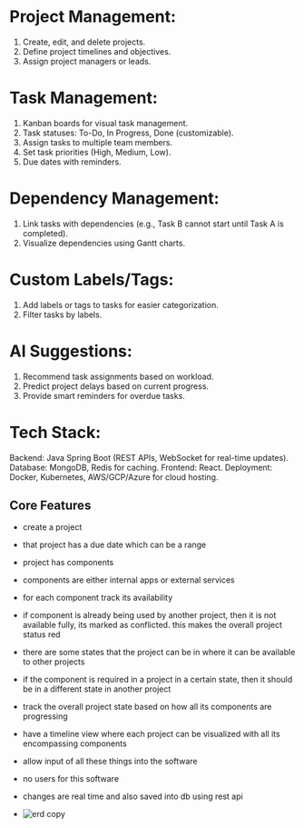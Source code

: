 # Project Management:
1. Create, edit, and delete projects.
2. Define project timelines and objectives.
3. Assign project managers or leads.
# Task Management:
1. Kanban boards for visual task management.
2. Task statuses: To-Do, In Progress, Done (customizable).
3. Assign tasks to multiple team members.
4. Set task priorities (High, Medium, Low).
5. Due dates with reminders.
# Dependency Management:
1. Link tasks with dependencies (e.g., Task B cannot start until Task A is completed).
2. Visualize dependencies using Gantt charts.
# Custom Labels/Tags:
1. Add labels or tags to tasks for easier categorization.
2. Filter tasks by labels.
# AI Suggestions:
1. Recommend task assignments based on workload.
2. Predict project delays based on current progress.
3. Provide smart reminders for overdue tasks.

# Tech Stack:
Backend: Java Spring Boot (REST APIs, WebSocket for real-time updates).
Database: MongoDB, Redis for caching.
Frontend: React.
Deployment: Docker, Kubernetes, AWS/GCP/Azure for cloud hosting.

## Core Features
* create a project
* that project has a due date which can be a range 
* project has components
* components are either internal apps or external services
* for each component track its availability
* if component is already being used by another project, then it is not available fully, its marked as conflicted. this makes the overall project status red
* there are some states that the project can be in where it can be available to other projects
* if the component is required in a project in a certain state, then it should be in a different state in another project
* track the overall project state based on how all its components are progressing
* have a timeline view where each project can be visualized with all its encompassing components
* allow input of all these things into the software
* no users for this software
* changes are real time and also saved into db using rest api

* ![erd copy](https://github.com/user-attachments/assets/2bc5b0a0-ed1a-4351-82e5-d331c1a287c8)

